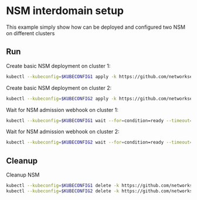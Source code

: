 # NSM interdomain setup


This example simply show how can be deployed and configured two NSM on different clusters

## Run

Create basic NSM deployment on cluster 1:

```bash
kubectl --kubeconfig=$KUBECONFIG1 apply -k https://github.com/networkservicemesh/deployments-k8s/examples/interdomain/nsm/cluster1?ref=67a72895d7c3091e4e525d7a6eb3387bf2711eb0
```

Create basic NSM deployment on cluster 2:

```bash
kubectl --kubeconfig=$KUBECONFIG2 apply -k https://github.com/networkservicemesh/deployments-k8s/examples/interdomain/nsm/cluster2?ref=67a72895d7c3091e4e525d7a6eb3387bf2711eb0
```

Wait for NSM admission webhook on cluster 1:

```bash
kubectl --kubeconfig=$KUBECONFIG1 wait --for=condition=ready --timeout=1m pod -n nsm-system -l app=admission-webhook-k8s
```

Wait for NSM admission webhook on cluster 2:

```bash
kubectl --kubeconfig=$KUBECONFIG2 wait --for=condition=ready --timeout=1m pod -n nsm-system -l app=admission-webhook-k8s
```

## Cleanup

Cleanup NSM
```bash
kubectl --kubeconfig=$KUBECONFIG1 delete -k https://github.com/networkservicemesh/deployments-k8s/examples/interdomain/nsm/cluster1?ref=67a72895d7c3091e4e525d7a6eb3387bf2711eb0
kubectl --kubeconfig=$KUBECONFIG2 delete -k https://github.com/networkservicemesh/deployments-k8s/examples/interdomain/nsm/cluster2?ref=67a72895d7c3091e4e525d7a6eb3387bf2711eb0
```
